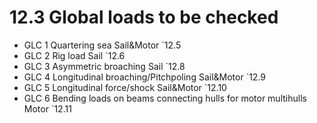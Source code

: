 # 12.3 Global loads to be checked
- GLC 1 Quartering sea Sail&Motor `12.5
- GLC 2 Rig load Sail `12.6
- GLC 3 Asymmetric broaching Sail `12.8
- GLC 4 Longitudinal broaching/Pitchpoling Sail&Motor `12.9
- GLC 5 Longitudinal force/shock Sail&Motor `12.10
- GLC 6 Bending loads on beams connecting hulls for motor multihulls Motor `12.11
